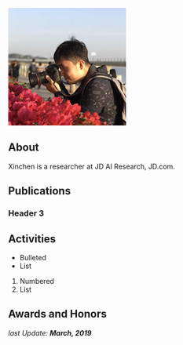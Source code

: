![Image](./images/photo1_240.jpg)

## About
Xinchen is a researcher at JD AI Research, JD.com.

## Publications
### Header 3

## Activities
- Bulleted
- List

1. Numbered
2. List

## Awards and Honors




_last Update: **March, 2019**_
